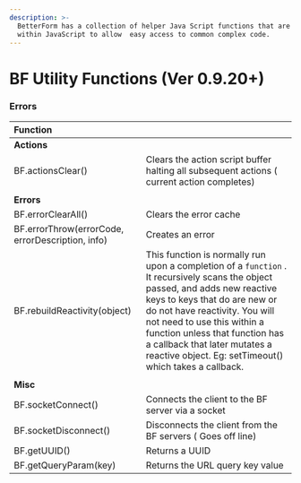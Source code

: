 ```yaml
---
description: >-
  BetterForm has a collection of helper Java Script functions that are used
  within JavaScript to allow  easy access to common complex code.
---
```


# BF Utility Functions \(Ver 0.9.20+\)

### Errors

| Function |  |
| :--- | :--- |
| **Actions** |  |
| BF.actionsClear\(\) | Clears the action script buffer halting all subsequent actions \( current action completes\) |
|  |  |
| **Errors** |  |
| BF.errorClearAll\(\) | Clears the error cache |
| BF.errorThrow\(errorCode, errorDescription, info\) | Creates an error |
| BF.rebuildReactivity\(object\) | This function is normally run upon a completion of a `function` .  It recursively scans the object passed, and adds new reactive keys to keys that do are new or do not have reactivity. You will not need to use this within a function unless that function has a callback that later mutates a reactive object. Eg: setTimeout\(\) which takes a callback. |
|  |  |
| **Misc** |  |
| BF.socketConnect\(\) | Connects the client to the BF server via a socket |
| BF.socketDisconnect\(\) | Disconnects the client from the BF servers  \( Goes off line\) |
| BF.getUUID\(\) | Returns a UUID |
| BF.getQueryParam\(key\)  | Returns the URL query key value |



